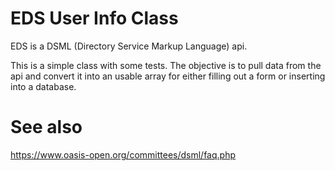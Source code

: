 # EDS User Info Class

EDS is a DSML (Directory Service Markup Language) api.

This is a simple class with some tests. The objective is to pull data from the api 
and convert it into an usable array for either filling out a form or inserting 
into a database.


# See also

https://www.oasis-open.org/committees/dsml/faq.php 
